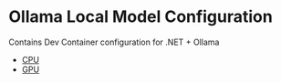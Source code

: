 # Ollama Local Model Configuration

Contains Dev Container configuration for .NET + Ollama

- [CPU](./cpu/devcontainer.json)
- [GPU](./gpu/devcontainer.json)